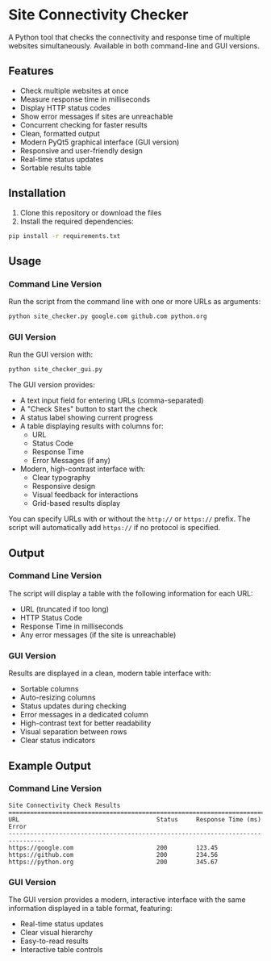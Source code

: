 # Site Connectivity Checker

A Python tool that checks the connectivity and response time of multiple websites simultaneously. Available in both command-line and GUI versions.

## Features

- Check multiple websites at once
- Measure response time in milliseconds
- Display HTTP status codes
- Show error messages if sites are unreachable
- Concurrent checking for faster results
- Clean, formatted output
- Modern PyQt5 graphical interface (GUI version)
- Responsive and user-friendly design
- Real-time status updates
- Sortable results table

## Installation

1. Clone this repository or download the files
2. Install the required dependencies:
```bash
pip install -r requirements.txt
```

## Usage

### Command Line Version
Run the script from the command line with one or more URLs as arguments:

```bash
python site_checker.py google.com github.com python.org
```

### GUI Version
Run the GUI version with:

```bash
python site_checker_gui.py
```

The GUI version provides:
- A text input field for entering URLs (comma-separated)
- A "Check Sites" button to start the check
- A status label showing current progress
- A table displaying results with columns for:
  - URL
  - Status Code
  - Response Time
  - Error Messages (if any)
- Modern, high-contrast interface with:
  - Clear typography
  - Responsive design
  - Visual feedback for interactions
  - Grid-based results display

You can specify URLs with or without the `http://` or `https://` prefix. The script will automatically add `https://` if no protocol is specified.

## Output

### Command Line Version
The script will display a table with the following information for each URL:
- URL (truncated if too long)
- HTTP Status Code
- Response Time in milliseconds
- Any error messages (if the site is unreachable)

### GUI Version
Results are displayed in a clean, modern table interface with:
- Sortable columns
- Auto-resizing columns
- Status updates during checking
- Error messages in a dedicated column
- High-contrast text for better readability
- Visual separation between rows
- Clear status indicators

## Example Output

### Command Line Version
```
Site Connectivity Check Results
================================================================================
URL                                      Status     Response Time (ms)    Error
--------------------------------------------------------------------------------
https://google.com                       200        123.45
https://github.com                       200        234.56
https://python.org                       200        345.67
```

### GUI Version
The GUI version provides a modern, interactive interface with the same information displayed in a table format, featuring:
- Real-time status updates
- Clear visual hierarchy
- Easy-to-read results
- Interactive table controls 